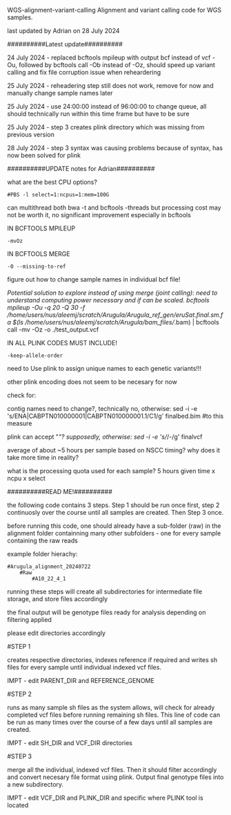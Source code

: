 WGS-alignment-variant-calling
Alignment and variant calling code for WGS samples.

last updated by Adrian on 28 July 2024

##########Latest update##########

24 July 2024 - replaced bcftools mpileup with output bcf instead of vcf -Ou, followed by bcftools call -Ob instead of -Oz, should speed up variant calling and fix file corruption issue when reheardering

25 July 2024 - reheadering step still does not work, remove for now and manually change sample names later

25 July 2024 - use 24:00:00 instead of 96:00:00 to change queue, all should technically run within this time frame but have to be sure

25 July 2024 - step 3 creates plink directory which was missing from previous version

28 July 2024 - step 3 syntax was causing problems because of syntax, has now been solved for plink

##########UPDATE notes for Adrian##########

what are the best CPU options?

    #PBS -l select=1:ncpus=1:mem=100G

can multithread both bwa -t and bcftools -threads but processing cost may not be worth it, no significant improvement especially in bcftools

IN BCFTOOLS MPILEUP

    -mvOz

IN BCFTOOLS MERGE 

    -0 --missing-to-ref

figure out how to change sample names in individual bcf file!

*Potential solution to explore instead of using merge (joint calling): need to understand computing power necessary and if can be scaled. 
bcftools mpileup -Ou -q 20 -Q 30 -f /home/users/nus/aleemj/scratch/Arugula/Arugula_ref_gen/eruSat.final.sm.fa $(ls /home/users/nus/aleemj/scratch/Arugula/bam_files/*.bam) | bcftools call -mv -Oz -o ./test_output.vcf

IN ALL PLINK CODES MUST INCLUDE!

    -keep-allele-order

need to Use plink to assign unique names to each genetic variants​!!!

other plink encoding does not seem to be necesary for now

check for:

contig names need to change?, technically no, otherwise: sed -i -e 's/ENA|CABPTN010000001|CABPTN010000001.1/C1/g' finalbed.bim​ #to this measure

plink can accept "_"? supposedly, otherwise: sed -i -e 's/_/-/g' finalvcf​

average of about ~5 hours per sample based on NSCC timing? why does it take more time in reality?

what is the processing quota used for each sample? 5 hours given time x ncpu x select


##########READ ME!##########

the following code contains 3 steps. Step 1 should be run once first, step 2 continuosly over the course until all samples are created. Then Step 3 once.

before running this code, one should already have a sub-folder (raw) in the alignment folder containning many other subfolders - one for every sample containing the raw reads

example folder hierachy:

    #Arugula_alignment_20240722
        #Raw
            #A10_22_4_1
        
running these steps will create all subdirectories for intermediate file storage, and store files accordingly

the final output will be genotype files ready for analysis depending on filtering applied

please edit directories accordingly

#STEP 1

creates respective directories, indexes reference if required and writes sh files for every sample until individual indexed vcf files.

IMPT - edit PARENT_DIR and REFERENCE_GENOME

#STEP 2

runs as many sample sh files as the system allows, will check for already completed vcf files before running remaining sh files. This line of code can be run as many times over the course of a few days until all samples are created.

IMPT - edit SH_DIR and VCF_DIR directories

#STEP 3 

merge all the individual, indexed vcf files. Then it should filter accordingly and convert necesary file format using plink. Output final genotype files into a new subdirectory.

IMPT - edit VCF_DIR and PLINK_DIR and specific where PLINK tool is located
